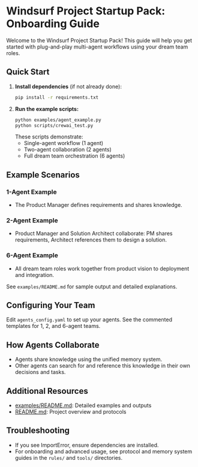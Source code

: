 # Windsurf Project Startup Pack: Onboarding Guide

Welcome to the Windsurf Project Startup Pack! This guide will help you get started with plug-and-play multi-agent workflows using your dream team roles.

## Quick Start

1. **Install dependencies** (if not already done):
   ```bash
   pip install -r requirements.txt
   ```
2. **Run the example scripts:**
   ```bash
   python examples/agent_example.py
   python scripts/crewai_test.py
   ```
   These scripts demonstrate:
   - Single-agent workflow (1 agent)
   - Two-agent collaboration (2 agents)
   - Full dream team orchestration (6 agents)

## Example Scenarios

### 1-Agent Example
- The Product Manager defines requirements and shares knowledge.

### 2-Agent Example
- Product Manager and Solution Architect collaborate: PM shares requirements, Architect references them to design a solution.

### 6-Agent Example
- All dream team roles work together from product vision to deployment and integration.

See `examples/README.md` for sample output and detailed explanations.

## Configuring Your Team

Edit `agents_config.yaml` to set up your agents. See the commented templates for 1, 2, and 6-agent teams.

## How Agents Collaborate
- Agents share knowledge using the unified memory system.
- Other agents can search for and reference this knowledge in their own decisions and tasks.

## Additional Resources
- [examples/README.md](../examples/README.md): Detailed examples and outputs
- [README.md](../README.md): Project overview and protocols

## Troubleshooting
- If you see ImportError, ensure dependencies are installed.
- For onboarding and advanced usage, see protocol and memory system guides in the `rules/` and `tools/` directories.
